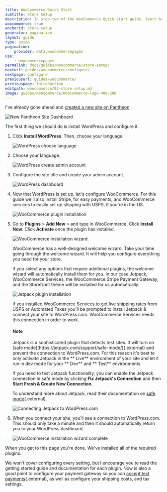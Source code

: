 ```yaml
---
title: WooCommerce Quick Start
subtitle: Store Setup
description: In step two of the WooCommerce Quick Start guide, learn how to set up your new store.
woocommerce: true
anchorid: store-setup
generator: pagination
layout: guide
type: guide
pagination:
    provider: data.woocommercepages
use:
    - woocommercepages
permalink: docs/guides/woocommerce/store-setup/
nexturl: guides/woocommerce/configure/
nextpage: Configure
previousurl: guides/woocommerce/
previouspage: Introduction
editpath: woocommerce/02-store-setup.md
image: guides/woocommerce/WooCommerce-logo-400-200
---
```

I've already gone ahead and [created a new site on Pantheon](/docs/guides/quickstart/create-new-site/).

![New Pantheon Site Dashboard](/source/docs/assets/images/guides/woocommerce/01-new-pantheon-site.png)

The first thing we should do is install WordPress and configure it.

1. Click **Install WordPress**. Then, choose your language.

    ![WordPress choose language](/source/docs/assets/images/guides/woocommerce/02-WordPress-choose-language.png)

2. Choose your language.

    ![WordPress create admin account](/source/docs/assets/images/guides/woocommerce/03-WordPress-create-admin-account.png)

3. Configure the site title and create your admin account.

    ![WordPress dashboard](/source/docs/assets/images/guides/woocommerce/04-WordPress-dashboard-fresh-installation.png)

4. Now that WordPress is set up, let's configure WooCommerce. For this guide we'll also install Stripe, for easy payments, and WooCommerce services to easily set up shipping with USPS, if you're in the US.

    ![WooCommerce plugin installation](/source/docs/assets/images/guides/woocommerce/05-install-WooCommerce-plugin.png)

5. Go to **Plugins** > **Add New** > and type in WooCommerce. Click **Install Now**. Click **Activate** once the plugin has installed.

    ![WooCommerce installation wizard](/source/docs/assets/images/guides/woocommerce/06-WooCommerce-installation-wizard.png)

    WooCommerce has a well-designed welcome wizard. Take your time going through the welcome wizard. It will help you configure everything you need for your store.

    If you select any options that require additional plugins, the welcome wizard will automatically install them for you. In our case Jetpack, WooCommerce Services, the WooCommerce Stripe Payment Gateway, and the Storefront theme will be installed for us automatically.

    ![Jetpack plugin installation](/source/docs/assets/images/guides/woocommerce/07-install-Jetpack.png)

    If you installed WooCommerce Services to get live shipping rates from USPS or Automated Taxes you'll be prompted to install Jetpack & connect your site to WordPress.com. WooCommerce Services needs this connection in order to work.

    <div class="alert alert-info">
      <h4 class="info">Note</h4>
      <p markdown="1">Jetpack is a sophisticated plugin that detects test sites. It will turn on [safe mode](https://jetpack.com/support/safe-mode/){.external} and prevent the connection to WordPress.com. For this reason it's best to only activate Jetpack in the **<span class="glyphicons glyphicons-cardio"></span> Live** environment of your site and let it run in dev mode for your **<span class="glyphicons glyphicons-wrench"></span> Dev** and **<span class="glyphicons glyphicons-equalizer"></span> Test** environments.</p>
    </div>

    If you need to test Jetpack functionality, you can enable the Jetpack connection in safe mode by clicking **Fix Jetpack's Connection** and then **Start Fresh & Create New Connection**.

    To understand more about Jetpack, read their documentation on [safe mode](https://jetpack.com/support/safe-mode/){.external}.

    ![Connecting Jetpack to WordPress.com](/source/docs/assets/images/guides/woocommerce/08-connect-Jetpack.png)

6. When you connect your site, you'll see a connection to WordPress.com. This should only take a minute and then it should automatically return you to your WordPress dashboard.

    ![WooCommerce installation wizard complete](/source/docs/assets/images/guides/woocommerce/09-WooCommerce-installation-wizard-complete.png)

  When you get to this page you're done. We've installed all of the required plugins.

We won't cover configuring every setting, but I encourage you to read the getting started guide and documentation for each plugin. Now is also a good point to configure your payment gateway so you can [accept test payments](https://robotninja.com/blog/test-woocommerce-payments-via-credit-card/){.external}, as well as configure your shipping costs, and tax settings.
